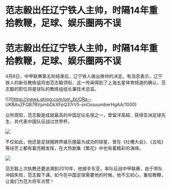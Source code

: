 # 范志毅出任辽宁铁人主帅，时隔14年重拾教鞭，足球、娱乐圈两不误

# 范志毅出任辽宁铁人主帅，时隔14年重拾教鞭，足球、娱乐圈两不误

4月8日，中甲联赛第五轮结束后，辽宁铁人做出换帅的决定。有消息表示，辽宁铁人的新任教练组将由范志毅领衔，这一传闻得到了上海五星体育频道的确认，范志毅的职位将是球队的教练组组长兼技术总监。

![](https://inews.gtimg.com/om_bt/ORa--
UKBAxZFQB7BVpmbDkXFpQ37rV5-snOssuumberHgAA/1000)

众所周知，范志毅是成就最高的中国足坛名宿之一，曾留洋英超、获得亚洲足球先生、并代表中国队征战过世界杯。

![](https://inews.gtimg.com/om_bt/OGeHgo3uZVqhlHsBEXbB5bAdIQl4Q9D6gYc8U6iee1YqoAA/1000)

不仅如此，他还是足球圈跨界娱乐圈最为成功的球星，曾在《吐槽大会》、《五哈》等综艺上都有着亮眼发挥，在大热剧集《繁花》中也有着精彩的演绎。

![](https://inews.gtimg.com/om_bt/O231yvPrQicgVVdCIwNMSshcHuYl_SJTCwv4tAqC5a3b4AA/1000)

范志毅上次执教还要追溯到2010年，他接手东亚，率队征战中甲联赛，由于带队冲超失败，范志毅下课。如今在中国足球需要他的时候，他不忘初心，重拾教鞭，让我们为范大将军点赞！

